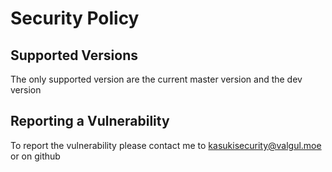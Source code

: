# Security Policy


## Supported Versions


The only supported version are the current master version and the dev version


## Reporting a Vulnerability


To report the vulnerability please contact me to kasukisecurity@valgul.moe or on github
